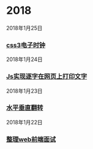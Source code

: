 # 2018
2018年1月25日
### [css3电子时钟](https://mediumwave120.github.io/2018/web/2018/1/25.html)
 2018年1月24日
### [Js实现逐字在网页上打印文字](https://mediumwave120.github.io/2018/web/demo2.html)
 2018年1月23日
### [水平垂直翻转 ](https://mediumwave120.github.io/2018/web/)
 2018年1月22日
### [整理web前端面试](https://mediumwave120.github.io/2018/webFrontInterview/)
